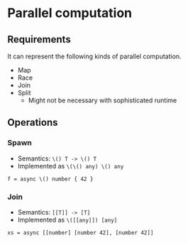 # Parallel computation

## Requirements

It can represent the following kinds of parallel computation.

- Map
- Race
- Join
- Split
  - Might not be necessary with sophisticated runtime

## Operations

### Spawn

- Semantics: `\() T -> \() T`
- Implemented as `\(\() any) \() any`

```pen
f = async \() number { 42 }
```

### Join

- Semantics: `[[T]] -> [T]`
- Implemented as `\([[any]]) [any]`

```pen
xs = async [[number] [number 42], [number 42]]
```
